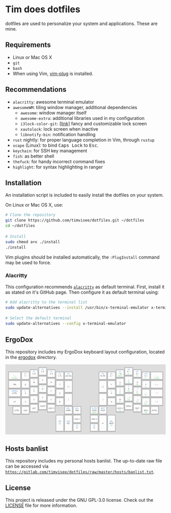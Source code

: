# Tim does dotfiles
dotfiles are used to personalize your system and applications. These are mine.

## Requirements
* Linux or Mac OS X
* `git`
* `bash`
* When using Vim, [vim-plug][vim-plug] is installed.

## Recommendations
* `alacritty`: awesome terminal emulator
* `awesomeWM`: tiling window manager, additional dependencies
    * `awesome`: window manager itself
    * `awesome-extra`: additional libraries used in my configuration
    * `i3lock-color-git`: [[link]](https://github.com/chrjguill/i3lock-color) fancy and customizable lock screen
    * `xautolock`: lock screen when inactive
    * `libnotify-bin`: notification handling
* `rust` nightly: for proper language completion in Vim, through `rustup`
* `xcape` (Linux): to bind <kbd>Caps Lock</kbd> to <kbd>Esc</kbd>.
* `keychain`: for SSH key management
* `fish`: as better shell
* `thefuck`: for handy incorrect command fixes
* `highlight`: for syntax highlighting in ranger

## Installation
An installation script is included to easily install the dotfiles on your system.

On Linux or Mac OS X, use:
```bash
# Clone the repository
git clone https://github.com/timvisee/dotfiles.git ~/dotfiles
cd ~/dotfiles

# Install
sudo chmod a+x ./install
./install
```

Vim plugins should be installed automatically, the `:PlugInstall` command may be
used to force.

### Alacritty
This configuration recommends [`alacritty`][alacritty] as default terminal.
First, install it as stated on it's GitHub page.
Then configure it as default terminal using:
```bash
# Add alacritty to the terminal list
sudo update-alternatives --install /usr/bin/x-terminal-emulator x-terminal-emulator $(which alacritty) 0

# Select the default terminal
sudo update-alternatives --config x-terminal-emulator
```

## ErgoDox
This repository includes my ErgoDox keyboard layout configuration,
located in the [ergodox](./ergodox) directory.

![ErgoDox layout](./ergodox/layout.png)

## Hosts banlist
This repository includes my personal hosts banlist.
The up-to-date raw file can be accessed via
[`https://gitlab.com/timvisee/dotfiles/raw/master/hosts/banlist.txt`](https://gitlab.com/timvisee/dotfiles/raw/master/hosts/banlist.txt).

## License
This project is released under the GNU GPL-3.0 license. Check out the [LICENSE](LICENSE) file for more information.

[alacritty]: https://github.com/jwilm/alacritty
[vim-plug]: https://github.com/junegunn/vim-plug
